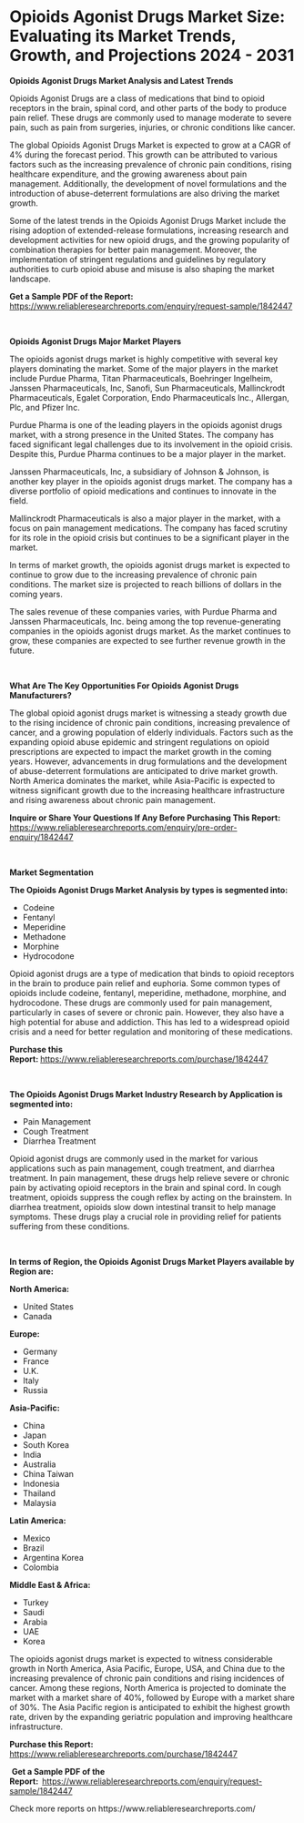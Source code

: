 <p><h1>Opioids Agonist Drugs Market Size: Evaluating its Market Trends, Growth, and Projections 2024 - 2031</h1></p><p><strong>Opioids Agonist Drugs Market Analysis and Latest Trends</strong></p>
<p><p>Opioids Agonist Drugs are a class of medications that bind to opioid receptors in the brain, spinal cord, and other parts of the body to produce pain relief. These drugs are commonly used to manage moderate to severe pain, such as pain from surgeries, injuries, or chronic conditions like cancer.</p><p>The global Opioids Agonist Drugs Market is expected to grow at a CAGR of 4% during the forecast period. This growth can be attributed to various factors such as the increasing prevalence of chronic pain conditions, rising healthcare expenditure, and the growing awareness about pain management. Additionally, the development of novel formulations and the introduction of abuse-deterrent formulations are also driving the market growth.</p><p>Some of the latest trends in the Opioids Agonist Drugs Market include the rising adoption of extended-release formulations, increasing research and development activities for new opioid drugs, and the growing popularity of combination therapies for better pain management. Moreover, the implementation of stringent regulations and guidelines by regulatory authorities to curb opioid abuse and misuse is also shaping the market landscape.</p></p>
<p><strong>Get a Sample PDF of the Report:&nbsp;</strong> <a href="https://www.reliableresearchreports.com/enquiry/request-sample/1842447">https://www.reliableresearchreports.com/enquiry/request-sample/1842447</a></p>
<p>&nbsp;</p>
<p><strong>Opioids Agonist Drugs Major Market Players</strong></p>
<p><p>The opioids agonist drugs market is highly competitive with several key players dominating the market. Some of the major players in the market include Purdue Pharma, Titan Pharmaceuticals, Boehringer Ingelheim, Janssen Pharmaceuticals, Inc, Sanofi, Sun Pharmaceuticals, Mallinckrodt Pharmaceuticals, Egalet Corporation, Endo Pharmaceuticals Inc., Allergan, Plc, and Pfizer Inc.</p><p>Purdue Pharma is one of the leading players in the opioids agonist drugs market, with a strong presence in the United States. The company has faced significant legal challenges due to its involvement in the opioid crisis. Despite this, Purdue Pharma continues to be a major player in the market.</p><p>Janssen Pharmaceuticals, Inc, a subsidiary of Johnson & Johnson, is another key player in the opioids agonist drugs market. The company has a diverse portfolio of opioid medications and continues to innovate in the field.</p><p>Mallinckrodt Pharmaceuticals is also a major player in the market, with a focus on pain management medications. The company has faced scrutiny for its role in the opioid crisis but continues to be a significant player in the market.</p><p>In terms of market growth, the opioids agonist drugs market is expected to continue to grow due to the increasing prevalence of chronic pain conditions. The market size is projected to reach billions of dollars in the coming years.</p><p>The sales revenue of these companies varies, with Purdue Pharma and Janssen Pharmaceuticals, Inc. being among the top revenue-generating companies in the opioids agonist drugs market. As the market continues to grow, these companies are expected to see further revenue growth in the future.</p></p>
<p>&nbsp;</p>
<p><strong>What Are The Key Opportunities For Opioids Agonist Drugs Manufacturers?</strong></p>
<p><p>The global opioid agonist drugs market is witnessing a steady growth due to the rising incidence of chronic pain conditions, increasing prevalence of cancer, and a growing population of elderly individuals. Factors such as the expanding opioid abuse epidemic and stringent regulations on opioid prescriptions are expected to impact the market growth in the coming years. However, advancements in drug formulations and the development of abuse-deterrent formulations are anticipated to drive market growth. North America dominates the market, while Asia-Pacific is expected to witness significant growth due to the increasing healthcare infrastructure and rising awareness about chronic pain management.</p></p>
<p><strong>Inquire or Share Your Questions If Any Before Purchasing This Report:</strong> <a href="https://www.reliableresearchreports.com/enquiry/pre-order-enquiry/1842447">https://www.reliableresearchreports.com/enquiry/pre-order-enquiry/1842447</a></p>
<p>&nbsp;</p>
<p><strong>Market Segmentation</strong></p>
<p><strong>The Opioids Agonist Drugs Market Analysis by types is segmented into:</strong></p>
<p><ul><li>Codeine</li><li>Fentanyl</li><li>Meperidine</li><li>Methadone</li><li>Morphine</li><li>Hydrocodone</li></ul></p>
<p><p>Opioid agonist drugs are a type of medication that binds to opioid receptors in the brain to produce pain relief and euphoria. Some common types of opioids include codeine, fentanyl, meperidine, methadone, morphine, and hydrocodone. These drugs are commonly used for pain management, particularly in cases of severe or chronic pain. However, they also have a high potential for abuse and addiction. This has led to a widespread opioid crisis and a need for better regulation and monitoring of these medications.</p></p>
<p><strong>Purchase this Report:&nbsp;</strong><a href="https://www.reliableresearchreports.com/purchase/1842447">https://www.reliableresearchreports.com/purchase/1842447</a></p>
<p>&nbsp;</p>
<p><strong>The Opioids Agonist Drugs Market Industry Research by Application is segmented into:</strong></p>
<p><ul><li>Pain Management</li><li>Cough Treatment</li><li>Diarrhea Treatment</li></ul></p>
<p><p>Opioid agonist drugs are commonly used in the market for various applications such as pain management, cough treatment, and diarrhea treatment. In pain management, these drugs help relieve severe or chronic pain by activating opioid receptors in the brain and spinal cord. In cough treatment, opioids suppress the cough reflex by acting on the brainstem. In diarrhea treatment, opioids slow down intestinal transit to help manage symptoms. These drugs play a crucial role in providing relief for patients suffering from these conditions.</p></p>
<p>&nbsp;</p>
<p><strong>In terms of Region, the Opioids Agonist Drugs Market Players available by Region are:</strong></p>
<p>
    <p> <strong> North America: </strong>
        <ul>
            <li>United States</li>
            <li>Canada</li>
        </ul>
        </p> 
    <p> <strong> Europe: </strong>
        <ul>
            <li>Germany</li>
            <li>France</li>
            <li>U.K.</li>
            <li>Italy</li>
            <li>Russia</li>
        </ul>
        </p> 
    <p> <strong> Asia-Pacific: </strong>
        <ul>
            <li>China</li>
            <li>Japan</li>
            <li>South Korea</li>
            <li>India</li>
            <li>Australia</li>
            <li>China Taiwan</li>
            <li>Indonesia</li>
            <li>Thailand</li>
            <li>Malaysia</li>
        </ul>
        </p> 
    <p> <strong> Latin America: </strong>
        <ul>
            <li>Mexico</li>
            <li>Brazil</li>
            <li>Argentina Korea</li>
            <li>Colombia</li>
        </ul>
        </p> 
    <p> <strong> Middle East & Africa: </strong>
        <ul>
            <li>Turkey</li>
            <li>Saudi</li>
            <li>Arabia</li>
            <li>UAE</li>
            <li>Korea</li>
        </ul>
    </p>
    </p>
<p><p>The opioids agonist drugs market is expected to witness considerable growth in North America, Asia Pacific, Europe, USA, and China due to the increasing prevalence of chronic pain conditions and rising incidences of cancer. Among these regions, North America is projected to dominate the market with a market share of 40%, followed by Europe with a market share of 30%. The Asia Pacific region is anticipated to exhibit the highest growth rate, driven by the expanding geriatric population and improving healthcare infrastructure.</p></p>
<p><strong>Purchase this Report: </strong><a href="https://www.reliableresearchreports.com/purchase/1842447">https://www.reliableresearchreports.com/purchase/1842447</a></p>
<p>&nbsp;<strong>Get a Sample PDF of the Report:&nbsp;&nbsp;</strong><a href="https://www.reliableresearchreports.com/enquiry/request-sample/1842447">https://www.reliableresearchreports.com/enquiry/request-sample/1842447</a></p>
<p><strong></strong></p>
<p>Check more reports on https://www.reliableresearchreports.com/</p>